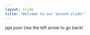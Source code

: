 ```yaml
---
layout: slide
title: "Welcome to our second slide!"
---
```

jaja poor
Use the left arrow to go back!
